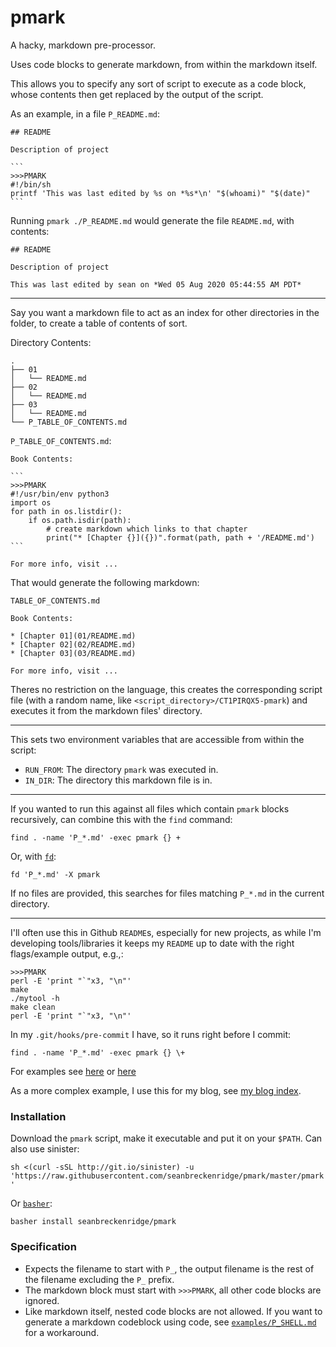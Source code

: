 # pmark

A hacky, markdown pre-processor.

Uses code blocks to generate markdown, from within the markdown itself.

This allows you to specify any sort of script to execute as a code block, whose contents then get replaced by the output of the script.

As an example, in a file `P_README.md`:

    ## README

    Description of project

    ```
    >>>PMARK
    #!/bin/sh
    printf 'This was last edited by %s on *%s*\n' "$(whoami)" "$(date)"
    ```

Running `pmark ./P_README.md` would generate the file `README.md`, with contents:

    ## README

    Description of project

    This was last edited by sean on *Wed 05 Aug 2020 05:44:55 AM PDT*

---

Say you want a markdown file to act as an index for other directories in the folder, to create a table of contents of sort.

Directory Contents:

```
.
├── 01
│   └── README.md
├── 02
│   └── README.md
├── 03
│   └── README.md
└── P_TABLE_OF_CONTENTS.md
```

`P_TABLE_OF_CONTENTS.md`:

    Book Contents:

    ```
    >>>PMARK
    #!/usr/bin/env python3
    import os
    for path in os.listdir():
        if os.path.isdir(path):
            # create markdown which links to that chapter
            print("* [Chapter {}]({})".format(path, path + '/README.md')
    ```

    For more info, visit ...

That would generate the following markdown:

`TABLE_OF_CONTENTS.md`

    Book Contents:

    * [Chapter 01](01/README.md)
    * [Chapter 02](02/README.md)
    * [Chapter 03](03/README.md)

    For more info, visit ...

Theres no restriction on the language, this creates the corresponding script file (with a random name, like `<script_directory>/CT1PIRQX5-pmark`) and executes it from the markdown files' directory.

---

This sets two environment variables that are accessible from within the script:

- `RUN_FROM`: The directory `pmark` was executed in.
- `IN_DIR`: The directory this markdown file is in.

---

If you wanted to run this against all files which contain `pmark` blocks recursively, can combine this with the `find` command:

`find . -name 'P_*.md' -exec pmark {} +`

Or, with [`fd`](https://github.com/sharkdp/fd):

`fd 'P_*.md' -X pmark`

If no files are provided, this searches for files matching `P_*.md` in the current directory.

---

I'll often use this in Github `README`s, especially for new projects, as while I'm developing tools/libraries it keeps my `README` up to date with the right flags/example output, e.g.,:

```
>>>PMARK
perl -E 'print "`"x3, "\n"'
make
./mytool -h
make clean
perl -E 'print "`"x3, "\n"'
```

In my `.git/hooks/pre-commit` I have, so it runs right before I commit:

```
find . -name 'P_*.md' -exec pmark {} \+
```

For examples see [here](https://github.com/seanbreckenridge/ttally/blob/26f3b32ed6085efea965185c79e831a0ab033770/P_README.md) or [here](https://github.com/seanbreckenridge/plaintext-playlist/blob/8b053fa45a19ccb4e82f4d47cfe58802a94ff252/P_README.md)

As a more complex example, I use this for my blog, see [my blog index](https://github.com/seanbreckenridge/exobrain/tree/24a5440fe57943c531231fd24f4e2bd07856ccc2/sitemap).

### Installation

Download the `pmark` script, make it executable and put it on your `$PATH`. Can also use sinister:

`sh <(curl -sSL http://git.io/sinister) -u 'https://raw.githubusercontent.com/seanbreckenridge/pmark/master/pmark'`

Or [`basher`](https://github.com/basherpm/basher):

```
basher install seanbreckenridge/pmark
```

### Specification

- Expects the filename to start with `P_`, the output filename is the rest of the filename excluding the `P_` prefix.
- The markdown block must start with `>>>PMARK`, all other code blocks are ignored.
- Like markdown itself, nested code blocks are not allowed. If you want to generate a markdown codeblock using code, see [`examples/P_SHELL.md`](examples/P_SHELL.md) for a workaround.
